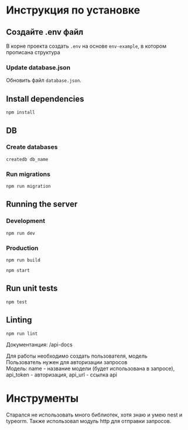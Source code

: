 # Инструкция по установке

## Создайте .env файл

В корне проекта создать `.env` на основе `env-example`, в котором прописана структура

### Update database.json

Обновить файл `database.json`.

## Install dependencies

```
npm install
```

## DB

### Create databases

```shell
createdb db_name
```

### Run migrations

```shell
npm run migration
```

## Running the server

### Development

```shell
npm run dev
```

### Production

```shell
npm run build

npm start
```

## Run unit tests

```shell
npm test
```

## Linting

```shell
npm run lint
```

Документанция: /api-docs

Для работы необходимо создать пользователя, модель  
Пользователь нужен для авторизации запросов  
Модель: name - название модели (будет использована в запросе), api_token - авторизация, api_url - ссылка api

# Инструменты

Старался не использовать много библиотек, хотя знаю и умею nest и typeorm.
Также использовал модуль http для отправки запросов.
